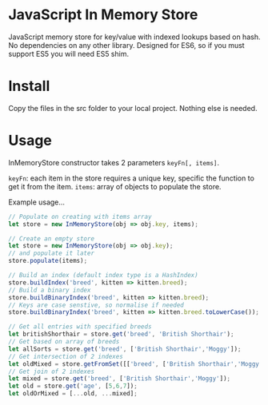 # JavaScript In Memory Store
JavaScript memory store for key/value with indexed lookups based on hash.  No dependencies on any other library.  Designed for ES6, so if you must support ES5 you will need ES5 shim.

# Install
Copy the files in the src folder to your local project.  Nothing else is needed.

# Usage
InMemoryStore constructor takes 2 parameters `keyFn[, items]`. 

`keyFn`: each item in the store requires a unique key, specific the function to get it from the item.
`items`: array of objects to populate the store.

Example usage...
```javascript
// Populate on creating with items array
let store = new InMemoryStore(obj => obj.key, items);

// Create an empty store
let store = new InMemoryStore(obj => obj.key);
// and populate it later
store.populate(items);

// Build an index (default index type is a HashIndex)
store.buildIndex('breed', kitten => kitten.breed);
// Build a binary index
store.buildBinaryIndex('breed', kitten => kitten.breed);
// Keys are case senstive, so normalise if needed
store.buildBinaryIndex('breed', kitten => kitten.breed.toLowerCase());

// Get all entries with specified breeds
let britishShorthair = store.get('breed', 'British Shorthair');
// Get based on array of breeds
let allSorts = store.get('breed', ['British Shorthair','Moggy']);
// Get intersection of 2 indexes
let oldMixed = store.getFromSet([['breed', ['British Shorthair','Moggy'], ['age',[5,6,7]]);
// Get join of 2 indexes
let mixed = store.get('breed', ['British Shorthair','Moggy']);
let old = store.get('age', [5,6,7]);
let oldOrMixed = [...old, ...mixed];
```

